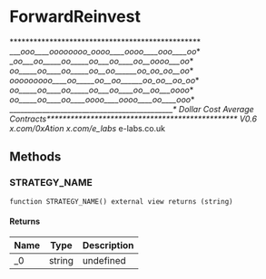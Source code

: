 # ForwardReinvest





************************************************ ____ooo____oooooooo_oooo____oooo____ooo____oo_* __oo___oo_____oo_____oo___oo____oo__oooo___oo_* _oo_____oo____oo_____oo__oo______oo_oo_oo__oo_* _ooooooooo____oo_____oo__oo______oo_oo__oo_oo_* _oo_____oo____oo_____oo___oo____oo__oo___oooo_* _oo_____oo____oo____oooo____oooo____oo____ooo_* ______________________________________________*       Dollar Cost Average Contracts************************************************                  V0.6  x.com/0xAtion  x.com/e_labs_  e-labs.co.uk



## Methods

### STRATEGY_NAME

```solidity
function STRATEGY_NAME() external view returns (string)
```






#### Returns

| Name | Type | Description |
|---|---|---|
| _0 | string | undefined |




